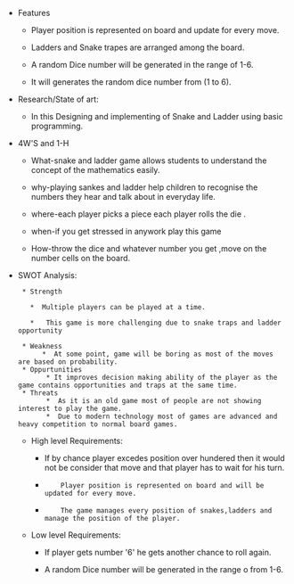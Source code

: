 
* Features

    * Player position is represented on board and update for every move.

    *  Ladders and Snake trapes are arranged among the board.

    *  A random Dice number will be generated in the range of 1-6.

    *   It will generates the random dice number from (1 to 6).



* Research/State of art:

    *  In this Designing and implementing of Snake and Ladder using basic programming.


* 4W'S and 1-H

     *  What-snake and ladder game allows students to understand the concept of the mathematics easily.

     *  why-playing sankes and ladder help children to recognise the numbers they hear and talk about in everyday life. 

     *  where-each player picks a piece each player rolls the die .

     *  when-if you get stressed in anywork play this game

     *  How-throw the dice and whatever number you get ,move on the number cells on the board.


* SWOT Analysis:

       * Strength

         *  Multiple players can be played at a time.

         *   This game is more challenging due to snake traps and ladder opportunity
            
       * Weakness
            *  At some point, game will be boring as most of the moves are based on probability.
       * Oppurtunities
             * It improves decision making ability of the player as the game contains opportunities and traps at the same time.
       * Threats
             *  As it is an old game most of people are not showing interest to play the game.
             *  Due to modern technology most of games are advanced and heavy competition to normal board games.

           

           

  
  * High level Requirements:
  
      *  If by chance player excedes position over hundered then it would not be consider that move and that player has to wait   for his turn.

      *         Player position is represented on board and will be updated for every move.
               
      *         The game manages every position of snakes,ladders and manage the position of the player.

  * Low level Requirements:              

      *   If player gets number '6' he gets another chance to roll again.

      *   A random Dice number will be generated in the range o from 1-6.